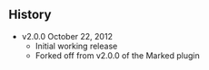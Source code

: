 ## History

- v2.0.0 October 22, 2012
	- Initial working release
	- Forked off from v2.0.0 of the Marked plugin
